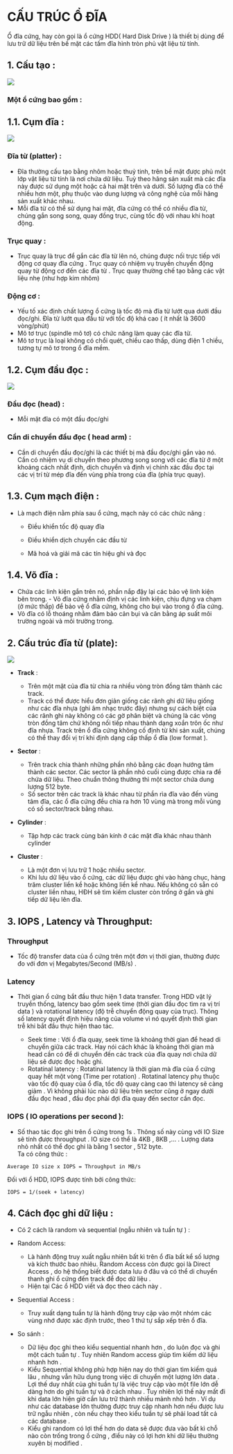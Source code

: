 # CẤU TRÚC Ổ ĐĨA  
Ổ đĩa cứng, hay còn gọi là ổ cứng HDD( Hard Disk Drive ) là thiết bị dùng để lưu trữ dữ liệu trên bề mặt các tấm đĩa hình tròn phủ vật liệu từ tính. 
## 1. Cấu tạo :    
<img src="../img/Stg_1_1.jpg">

### Một ổ cứng bao gồm :   

## 1.1. Cụm đĩa :  

<img src="../img/Stg_1_2.jpg">  

### Đĩa từ (platter) :  
- Đĩa thường cấu tạo bằng nhôm hoặc thuỷ tinh, trên bề mặt được phủ một lớp vật liệu từ tính là nơi chứa dữ liệu. Tuỳ theo hãng sản xuất mà các đĩa này được sử dụng một hoặc cả hai mặt trên và dưới. Số lượng đĩa có thể nhiều hơn một, phụ thuộc vào dung lượng và công nghệ của mỗi hãng sản xuất khác nhau.  
- Mỗi đĩa từ có thể sử dụng hai mặt, đĩa cứng có thể có nhiều đĩa từ, chúng gắn song song, quay đồng trục, cùng tốc độ với nhau khi hoạt động.     
    
###  Trục quay :  
- Trục quay là trục để gắn các đĩa từ lên nó, chúng được nối trực tiếp với động cơ quay đĩa cứng . Trục quay có nhiệm vụ truyền chuyển động quay từ động cơ đến các đĩa từ . Trục quay thường chế tạo bằng các vật liệu nhẹ (như hợp kim nhôm)
    
### Động cơ :    
- Yếu tố xác định chất lượng ổ cứng là tốc độ mà đĩa từ lướt qua dưới đầu đọc/ghi. Đĩa từ lướt qua đầu từ với tốc độ khá cao ( ít nhất là 3600 vòng/phút)  
- Mô tơ trục (spindle mô tơ) có chức năng làm quay các đĩa từ.
- Mô tơ trục là loại không có chổi quét, chiều cao thấp, dùng điện 1 chiều, tương tự mô tơ trong ổ đĩa mềm.
 
## 1.2. Cụm đầu đọc :  
<img src="../img/Stg_1_3.png">  

  ### Đầu đọc (head) :  
-  Mỗi mặt đĩa có một đầu đọc/ghi  

  ### Cần di chuyển đầu đọc ( head arm) :    
  - Cần di chuyển đầu đọc/ghi là các thiết bị mà đầu đọc/ghi gắn vào nó. Cần có nhiệm vụ di chuyển theo phương song song với các đĩa từ ở một khoảng cách nhất định, dịch chuyển và định vị chính xác đầu đọc tại các vị trí từ mép đĩa đến vùng phía trong của đĩa (phía trục quay).    

## 1.3. Cụm mạch điện  :  
- Là mạch điện nằm phía sau ổ cứng, mạch này có các chức năng :  
     - Điều khiển tốc độ quay đĩa  
     
     - Điều khiển dịch chuyển các đầu từ  
     
     - Mã hoá và giải mã các tín hiệu ghi và đọc   
## 1.4. Võ đĩa :  
   - Chứa các linh kiện gắn trên nó, phần nắp đậy lại các bảo vệ linh kiện bên trong.
    - Vỏ đĩa cứng nhằm định vị các linh kiện, chịu đựng va chạm (ở mức thấp) để bảo vệ ổ đĩa cứng, không cho bụi vào trong ổ đĩa cứng.
   - Vỏ đĩa có lỗ thoáng nhằm đảm bảo cản bụi và cân bằng áp suất môi trường ngoài và môi trường trong.  

## 2. Cấu trúc đĩa từ (plate):  

<img src="../img/Stg_1_4.png">  

- **Track** :  

  - Trên một mặt  của đĩa từ chia ra nhiều vòng tròn đồng tâm thành các track.  
  - Track có thể được hiểu đơn giản giống các rãnh ghi dữ liệu giống như các đĩa nhựa (ghi âm nhạc trước đây) nhưng sự cách biệt của các rãnh ghi này không có các gờ phân biệt và chúng là các vòng tròn đồng tâm chứ không nối tiếp nhau thành dạng xoắn trôn ốc như đĩa nhựa. Track trên ổ đĩa cứng không cố định từ khi sản xuất, chúng có thể thay đổi vị trí khi định dạng cấp thấp ổ đĩa (low format ). 
- **Sector** :    
    - Trên track chia thành những phần nhỏ bằng các đoạn hướng tâm thành các sector. Các sector là phần nhỏ cuối cùng được chia ra để chứa dữ liệu. Theo chuẩn thông thường thì một sector chứa dung lượng 512 byte.
    - Số sector trên các track là khác nhau từ phần rìa đĩa vào đến vùng tâm đĩa, các ổ đĩa cứng đều chia ra hơn 10 vùng mà trong mỗi vùng có số sector/track bằng nhau.   
- **Cylinder** :  
    - Tập hợp các track cùng bán kính ở các mặt đĩa khác nhau thành cylinder  

- **Cluster**  :  
    - Là một đơn vị lưu trữ 1 hoặc nhiều sector.
    - Khi lưu dữ liệu vào ổ cứng, các dữ liệu được ghi vào hàng chục, hàng trăm cluster liền kề hoặc không liền kề nhau. Nếu không có sẵn có cluster liền nhau, HĐH sẽ tìm kiếm cluster còn trống ở gần và ghi tiếp dữ liệu lên đĩa.  

## 3. IOPS , Latency và Throughput:    
### **Throughput**  
- Tốc độ transfer data của ổ cứng trên một đơn vị thời gian, thường được đo với đơn vị Megabytes/Second (MB/s) .  

### **Latency**  
- Thời gian ổ cứng bắt đầu thưc hiện 1 data transfer. Trong HDD vật lý truyền thống, latency bao gồm seek time (thời gian đầu đọc tìm ra vị trí data ) và rotational latency (độ trễ chuyển động quay của trục). Thông số latency quyết định hiệu năng của volume vì nó quyết định thời gian trễ khi bắt đầu thực hiện thao tác.

    - Seek time : Với ổ đĩa quay, seek time là khoảng thời gian để head di chuyển giữa các track. Hay nói cách khác là khoảng thời gian mà head cần có để di chuyển đến các track của đĩa quay nơi chứa dữ liệu sẽ được đọc hoặc ghi.
    - Rotatinal latency : Rotatinal latency  là thời gian mà đĩa của ổ cứng quay hết một vòng (Time per rotation) . Rotatinal latency phụ thuộc vào tốc độ quay của ổ đĩa, tốc độ quay càng cao thì latency sẽ càng giảm . Vì không phải lúc nào dữ liệu trên sector cũng ở ngay dưới đầu đọc head , đầu đọc phải đợi đĩa quay đến sector cần đọc.   



### **IOPS ( IO operations per second ):** 
- Số thao tác đọc ghi trên ổ cứng trong 1s . Thông số này cùng với IO Size sẽ tính được throughput  . IO size có thể là 4KB , 8KB ,... . Lượng data nhỏ nhất có thể đọc ghi là bằng 1 sector , 512 byte.  
Ta có công thức :  
```
Average IO size x IOPS = Throughput in MB/s
```


Đối với ổ HDD, IOPS được tính bởi công thức:
```
IOPS = 1/(seek + latency)
```  

## 4. Cách đọc ghi dữ liệu :  
- Có 2 cách  là random và sequential (ngẫu nhiên và tuần tự ) :  
- Random Access:

    - Là hành động truy xuất ngẫu nhiên bất kì trên ổ đĩa bất kể số lượng và kích thước bao nhiêu. Random Access còn được gọi là Direct Access , do hệ thống biết được data lưu ở đâu và có thể di chuyển thanh ghi ổ cứng đến track để đọc dữ liệu .
    - Hiện tại Các ổ HDD viết và đọc theo cách này .  

- Sequential Access :

    - Truy xuất dạng tuần tự là hành động truy cập vào một nhóm các vùng nhớ được xác định trước, theo 1 thứ tự sắp xếp trên ổ đĩa.  

- So sánh :  
   - Dữ liệu đọc ghi theo kiểu sequential nhanh hơn , do luôn đọc và ghi một cách tuần tự . Tuy nhiên Random access giúp tìm kiếm dữ liệu nhanh hơn .  
   - Kiểu Sequential không phù hợp hiện nay do thời gian tìm kiếm quá lâu , nhưng vẫn hữu dụng trong việc di chuyển một lượng lớn data . Lợi thế duy nhất của ghi tuần tự là việc truy cập vào một file lớn dễ dàng hơn do ghi tuần tự và ở cách nhau . Tuy nhiên lợi thế này mất đi khi data lớn hiện giờ cần lưu trữ thành nhiều mảnh nhỏ hơn . Ví dụ như các database lớn thường được truy cập nhanh hơn nếu được lưu trữ ngẫu nhiên , còn nếu chạy theo kiểu tuần tự sẽ phải load tất cả các database . 
   - Kiểu ghi random có lợi thế hơn do data sẽ được đưa vào bất kì chỗ nào còn trống trong ổ cứng , điều này có lợi hơn khi dữ liệu thường xuyên bị modified .  
   



